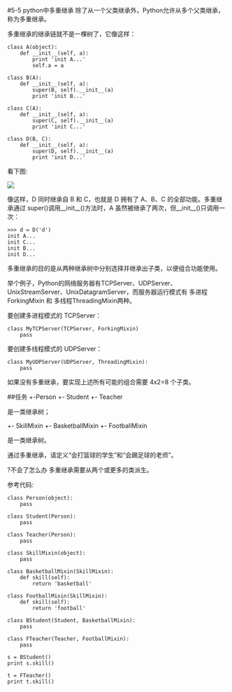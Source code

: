#5-5 python中多重继承
除了从一个父类继承外，Python允许从多个父类继承，称为多重继承。

多重继承的继承链就不是一棵树了，它像这样：

	class A(object):
	    def __init__(self, a):
	        print 'init A...'
	        self.a = a
	
	class B(A):
	    def __init__(self, a):
	        super(B, self).__init__(a)
	        print 'init B...'
	
	class C(A):
	    def __init__(self, a):
	        super(C, self).__init__(a)
	        print 'init C...'
	
	class D(B, C):
	    def __init__(self, a):
	        super(D, self).__init__(a)
	        print 'init D...'
看下图:

![](http://img.mukewang.com/54daf037000142d207580552.jpg)


像这样，D 同时继承自 B 和 C，也就是 D 拥有了 A、B、C 的全部功能。多重继承通过 super()调用__init__()方法时，A 虽然被继承了两次，但__init__()只调用一次：

	>>> d = D('d')
	init A...
	init C...
	init B...
	init D...
多重继承的目的是从两种继承树中分别选择并继承出子类，以便组合功能使用。

举个例子，Python的网络服务器有TCPServer、UDPServer、UnixStreamServer、UnixDatagramServer，而服务器运行模式有 多进程ForkingMixin 和 多线程ThreadingMixin两种。

要创建多进程模式的 TCPServer：

	class MyTCPServer(TCPServer, ForkingMixin)
	    pass
要创建多线程模式的 UDPServer：

	class MyUDPServer(UDPServer, ThreadingMixin):
	    pass
如果没有多重继承，要实现上述所有可能的组合需要 4x2=8 个子类。

##任务
+-Person
  +- Student
  +- Teacher

是一类继承树；

+- SkillMixin
   +- BasketballMixin
   +- FootballMixin

是一类继承树。

通过多重继承，请定义“会打篮球的学生”和“会踢足球的老师”。

?不会了怎么办
多重继承需要从两个或更多的类派生。

参考代码:

	class Person(object):
	    pass
	
	class Student(Person):
	    pass
	
	class Teacher(Person):
	    pass
	
	class SkillMixin(object):
	    pass
	
	class BasketballMixin(SkillMixin):
	    def skill(self):
	        return 'basketball'
	
	class FootballMixin(SkillMixin):
	    def skill(self):
	        return 'football'
	
	class BStudent(Student, BasketballMixin):
	    pass
	
	class FTeacher(Teacher, FootballMixin):
	    pass
	
	s = BStudent()
	print s.skill()
	
	t = FTeacher()
	print t.skill()